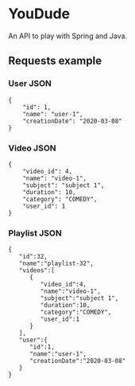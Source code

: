 # YouDude
An API to play with Spring and Java.

## Requests example

### User JSON
    {
        "id": 1,
        "name": "user-1",
        "creationDate": "2020-03-08"
    }

### Video JSON
    {
        "video_id": 4,
        "name": "video-1",
        "subject": "subject 1",
        "duration": 10,
        "category": "COMEDY",
        "user_id": 1
    }

### Playlist JSON
    {
       "id":32,
       "name":"playlist-32",
       "videos":[
          {
             "video_id":4,
             "name":"video-1",
             "subject":"subject 1",
             "duration":10,
             "category":"COMEDY",
             "user_id":1
          }
       ],
       "user":{
          "id":1,
          "name":"user-1",
          "creationDate":"2020-03-08"
       }
    }
